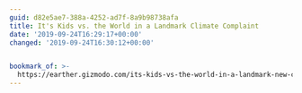 ```yaml
---
guid: d82e5ae7-388a-4252-ad7f-8a9b98738afa
title: It's Kids vs. the World in a Landmark Climate Complaint
date: '2019-09-24T16:29:17+00:00'
changed: '2019-09-24T16:30:12+00:00'


bookmark_of: >-
  https://earther.gizmodo.com/its-kids-vs-the-world-in-a-landmark-new-climate-lawsui-1838343565
---
```


